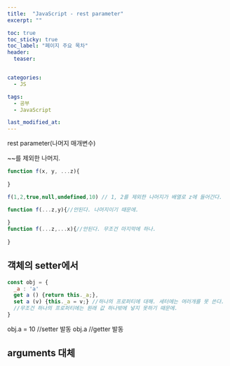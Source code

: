 ```yaml
---
title:  "JavaScript - rest parameter"
excerpt: ""

toc: true
toc_sticky: true
toc_label: "페이지 주요 목차"
header:
  teaser: 


categories:
  - JS

tags:
  - 공부
  - JavaScript

last_modified_at: 
---
```


rest parameter(나머지 매개변수)

~~를 제외한 나머지.


```javascript
function f(x, y, ...z){
  
}

f(1,2,true,null,undefined,10) // 1, 2를 제외한 나머지가 배열로 z에 들어간다.

function f(...z,y){//안된다. 나머지이기 때문에. 
  
}
function f(...z,...x){//안된다. 무조건 마지막에 하나. 
  
}
```

## 객체의 setter에서

```javascript
const obj = {
  _a : 'a'
  get a () {return this._a;},
  set a (v) {this._a = v;} //하나의 프로퍼티에 대해. 세터에는 여러개를 못 쓴다.
  //무조건 하나의 프로퍼티에는 원래 값 하나밖에 넣지 못하기 때문에.
}
```
obj.a = 10 //setter 발동
obj.a //getter 발동


## arguments 대체
